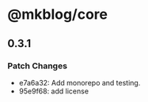 # @mkblog/core

## 0.3.1

### Patch Changes

- e7a6a32: Add monorepo and testing.
- 95e9f68: add license
